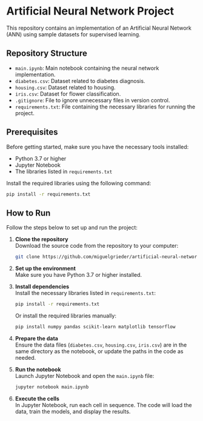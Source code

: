 # Artificial Neural Network Project

This repository contains an implementation of an Artificial Neural Network (ANN) using sample datasets for supervised learning.

## Repository Structure

- `main.ipynb`: Main notebook containing the neural network implementation.
- `diabetes.csv`: Dataset related to diabetes diagnosis.
- `housing.csv`: Dataset related to housing.
- `iris.csv`: Dataset for flower classification.
- `.gitignore`: File to ignore unnecessary files in version control.
- `requirements.txt`: File containing the necessary libraries for running the project.

## Prerequisites

Before getting started, make sure you have the necessary tools installed:

- Python 3.7 or higher
- Jupyter Notebook
- The libraries listed in `requirements.txt`

Install the required libraries using the following command:

```bash
pip install -r requirements.txt
```

## How to Run

Follow the steps below to set up and run the project:

1. **Clone the repository**  
   Download the source code from the repository to your computer:
   
   ```bash
   git clone https://github.com/miguelgrieder/artificial-neural-network.git
   ```

2. **Set up the environment**  
   Make sure you have Python 3.7 or higher installed.

3. **Install dependencies**  
   Install the necessary libraries listed in `requirements.txt`:
   
   ```bash
   pip install -r requirements.txt
   ```

   Or install the required libraries manually:
   
   ```bash
   pip install numpy pandas scikit-learn matplotlib tensorflow
   ```

4. **Prepare the data**  
   Ensure the data files (`diabetes.csv`, `housing.csv`, `iris.csv`) are in the same directory as the notebook, or update the paths in the code as needed.

5. **Run the notebook**  
   Launch Jupyter Notebook and open the `main.ipynb` file:
   
   ```bash
   jupyter notebook main.ipynb
   ```

6. **Execute the cells**  
   In Jupyter Notebook, run each cell in sequence. The code will load the data, train the models, and display the results.